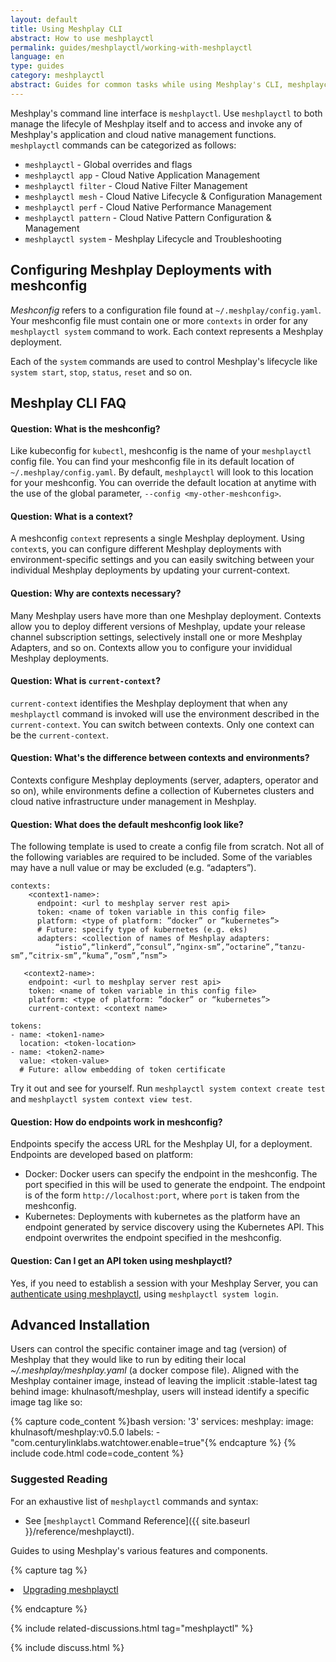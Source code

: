 ```yaml
---
layout: default
title: Using Meshplay CLI
abstract: How to use meshplayctl
permalink: guides/meshplayctl/working-with-meshplayctl
language: en
type: guides
category: meshplayctl
abstract: Guides for common tasks while using Meshplay's CLI, meshplayctl.
---
```


Meshplay's command line interface is `meshplayctl`. Use `meshplayctl` to both manage the lifecyle of Meshplay itself and to access and invoke any of Meshplay's application and cloud native management functions. `meshplayctl` commands can be categorized as follows:

- `meshplayctl` - Global overrides and flags
- `meshplayctl app` - Cloud Native Application Management
- `meshplayctl filter` - Cloud Native Filter Management
- `meshplayctl mesh` - Cloud Native Lifecycle & Configuration Management
- `meshplayctl perf` - Cloud Native Performance Management
- `meshplayctl pattern` - Cloud Native Pattern Configuration & Management
- `meshplayctl system` - Meshplay Lifecycle and Troubleshooting

## Configuring Meshplay Deployments with meshconfig

_Meshconfig_ refers to a configuration file found at `~/.meshplay/config.yaml`. Your meshconfig file must contain one or more `contexts` in order for any `meshplayctl system` command to work. Each context represents a Meshplay deployment.

Each of the `system` commands are used to control Meshplay's lifecycle like `system start`, `stop`, `status`, `reset` and so on.

## Meshplay CLI FAQ

#### Question: What is the meshconfig?

Like kubeconfig for `kubectl`, meshconfig is the name of your `meshplayctl` config file. You can find your meshconfig file in its default location of `~/.meshplay/config.yaml`. By default, `meshplayctl` will look to this location for your meshconfig. You can override the default location at anytime with the use of the global parameter, `--config <my-other-meshconfig>`.

#### Question: What is a context?

A meshconfig `context` represents a single Meshplay deployment. Using `context`s, you can configure different Meshplay deployments with environment-specific settings and you can easily switching between your individual Meshplay deployments by updating your current-context.

#### Question: Why are contexts necessary?

Many Meshplay users have more than one Meshplay deployment. Contexts allow you to deploy different versions of Meshplay, update your release channel subscription settings, selectively install one or more Meshplay Adapters, and so on. Contexts allow you to configure your invididual Meshplay deployments.

#### Question: What is `current-context`?

`current-context` identifies the Meshplay deployment that when any `meshplayctl` command is invoked will use the environment described in the `current-context`. You can switch between contexts. Only one context can be the `current-context`.

#### Question: What's the difference between contexts and environments?

Contexts configure Meshplay deployments (server, adapters, operator and so on), while environments define a collection of Kubernetes clusters and cloud native infrastructure under management in Meshplay.

#### Question: What does the default meshconfig look like?

The following template is used to create a config file from scratch. Not all of the following variables are required to be included. Some of the variables may have a null value or may be excluded (e.g. “adapters”).

```
contexts:
    <context1-name>:
      endpoint: <url to meshplay server rest api>
      token: <name of token variable in this config file>
      platform: <type of platform: ”docker” or “kubernetes”>
      # Future: specify type of kubernetes (e.g. eks)
      adapters: <collection of names of Meshplay adapters:
          “istio”,“linkerd”,”consul”,”nginx-sm”,”octarine”,”tanzu-sm”,”citrix-sm”,”kuma”,”osm”,”nsm”>

   <context2-name>:
    endpoint: <url to meshplay server rest api>
    token: <name of token variable in this config file>
    platform: <type of platform: ”docker” or “kubernetes”>
    current-context: <context name>

tokens:
- name: <token1-name>
  location: <token-location>
- name: <token2-name>
  value: <token-value>
  # Future: allow embedding of token certificate
```

Try it out and see for yourself. Run `meshplayctl system context create test` and `meshplayctl system context view test`.

#### Question: How do endpoints work in meshconfig?

Endpoints specify the access URL for the Meshplay UI, for a deployment. Endpoints are developed based on platform:

- Docker: Docker users can specify the endpoint in the meshconfig. The port specified in this will be used to generate the endpoint. The endpoint is of the form `http://localhost:port`, where `port` is taken from the meshconfig.
- Kubernetes: Deployments with kubernetes as the platform have an endpoint generated by service discovery using the Kubernetes API. This endpoint overwrites the endpoint specified in the meshconfig.

#### Question: Can I get an API token using meshplayctl?

Yes, if you need to establish a session with your Meshplay Server, you can [authenticate using meshplayctl](/guides/meshplayctl/authenticate-with-meshplay-via-cli), using `meshplayctl system login`.

## Advanced Installation

Users can control the specific container image and tag (version) of Meshplay that they would like to run by editing their local _~/.meshplay/meshplay.yaml_ (a docker compose file).
Aligned with the Meshplay container image, instead of leaving the implicit :stable-latest tag behind image: khulnasoft/meshplay, users will instead identify a specific image tag like so:

{% capture code_content %}bash
version: '3'
services:
  meshplay:
    image: khulnasoft/meshplay:v0.5.0
    labels:
      - "com.centurylinklabs.watchtower.enable=true"{% endcapture %}
{% include code.html code=code_content %}

### Suggested Reading

For an exhaustive list of `meshplayctl` commands and syntax:

- See [`meshplayctl` Command Reference]({{ site.baseurl }}/reference/meshplayctl).

Guides to using Meshplay's various features and components.

{% capture tag %}

<li><a href="{{ site.baseurl }}/installation/upgrades#upgrading-meshplay-cli">Upgrading meshplayctl</a></li>

{% endcapture %}

{% include related-discussions.html tag="meshplayctl" %}

<!-- ## Related Guides

<div>
  <a href="{{ site.baseurl }}/guides/meshplayctl/configuring-autocompletion-for-meshplayctl">
    <div class="overview">Configuring Autocompletion for `meshplayctl`</div>
  </a>
  <p>Configure automatic completion of `meshplayctl` commands in your environment.</p>
</div>

<div class="wrapper" style="text-align: left;">
  <div>
  <a href="{{ site.baseurl }}/reference/meshplayctl">
    <div class="overview">Command Reference</div>
  </a>
  <p>Find an exhaustive list of commands and their syntax.</p>
</div>

<div>
  <a href="{{ site.baseurl }}/installation/upgrades">
    <div class="overview">Upgrade Guide</div>
  </a>
  <p>To upgrade <code>meshplayctl</code>, refer to the Upgrade Guide.</p>
</div>


</div> -->

<!--
## Installing `meshplayctl`

### Mac or Linux

Use your choice of homebrew or bash to install `meshplayctl`. You only need to use one.
### Homebrew

Install `meshplayctl` and run Meshplay on Mac with Homebrew.

#### Installing with Homebrew

To install `meshplayctl`, execute the following commands:

 <pre class="codeblock-pre"><div class="codeblock">
 <div class="clipboardjs">
 brew install meshplayctl
 meshplayctl system start
 </div></div>
 </pre>

**Upgrading with Homebrew**

To upgrade `meshplayctl`, execute the following command:

 <pre class="codeblock-pre"><div class="codeblock">
 <div class="clipboardjs">
 brew upgrade meshplayctl
 </div></div>
 </pre>

#### Bash

**Installing with Bash**

Install `meshplayctl` and run Meshplay on Mac or Linux with this script:

 <pre class="codeblock-pre"><div class="codeblock">
 <div class="clipboardjs">
 curl -L https://meshplay.khulnasoft.com/install | bash -
 </div></div>
 </pre>

**Upgrading with Bash**

Upgrade `meshplayctl` and run Meshplay on Mac or Linux with this script:

 <pre class="codeblock-pre"><div class="codeblock">
 <div class="clipboardjs">
 curl -L https://meshplay.khulnasoft.com/install | bash -
 </div></div>
 </pre>

## Windows

### Installing the `meshplayctl` binary

Download and unzip `meshplayctl` from the [Meshplay releases](https://github.com/meshplay/meshplay/releases/) page. Add `meshplayctl` to your PATH for ease of use. Then, execute:

 <pre class="codeblock-pre"><div class="codeblock">
 <div class="clipboardjs">
 ./meshplayctl system start
 </div></div>
 </pre>

### Scoop

Use [Scoop](https://scoop.sh) to install Meshplay on your Windows machine.

**Installing with Scoop**

Add the Meshplay Scoop Bucket and install:

 <pre class="codeblock-pre"><div class="codeblock">
 <div class="clipboardjs">
 scoop bucket add meshplayctl https://github.com/khulnasoft/scoop-bucket.git
 scoop install meshplayctl
 </div></div>
 </pre>

**Upgrading with Scoop**

To upgrade `meshplayctl`, execute the following command:

 <pre class="codeblock-pre"><div class="codeblock">
 <div class="clipboardjs">
 scoop update meshplayctl
 </div></div>
 </pre>

-->

{% include discuss.html %}

